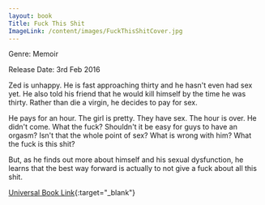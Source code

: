 ```yaml
---
layout: book
Title: Fuck This Shit
ImageLink: /content/images/FuckThisShitCover.jpg
---
```


Genre: Memoir

Release Date: 3rd Feb 2016

Zed is unhappy. He is fast approaching thirty and he hasn't even had sex yet. He also told his friend that he would kill himself by the time he was thirty. Rather than die a virgin, he decides to pay for sex.

He pays for an hour. The girl is pretty. They have sex. The hour is over. He didn't come. What the fuck? Shouldn't it be easy for guys to have an orgasm? Isn't that the whole point of sex? What is wrong with him? What the fuck is this shit?

But, as he finds out more about himself and his sexual dysfunction, he learns that the best way forward is actually to not give a fuck about all this shit.

[Universal Book Link](https://books2read.com/u/3RaXgp){:target="_blank"}